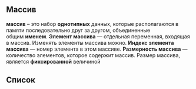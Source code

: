## Массив
**массив** – это набор **однотипных** данных, которые располагаются в памяти последовательно друг за другом, объединенные общим **именем**. **Элемент массива** — отдельная переменная, входящая в массив. Изменять элементы массива можно. **Индекс элемента массива** — номер элемента в этом массиве. **Размерность массива** — количество элементов, которое содержит массив. Размер массива, является **фиксированной** величиной
## Список
